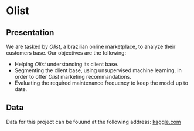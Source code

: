 # Olist

## Presentation

We are tasked by *Olist*, a brazilian online marketplace, to analyze their customers base.
Our objectives are the following:
* Helping *Olist* understanding its client base.
* Segmenting the client base, using unsupervised machine learning, in order to offer *Olist* marketing recommandations.
* Evaluating the required maintenance frequency to keep the model up to date.

## Data

Data for this project can be fouund at the following address: [kaggle.com](https://www.kaggle.com/datasets/olistbr/brazilian-ecommerce)
